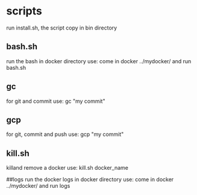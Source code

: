 # scripts
run install.sh, the script copy in bin directory 

## bash.sh
run the bash in docker directory
use: come in docker ../mydocker/ and run bash.sh

## gc
for git and commit
use: gc "my commit"

## gcp
for git, commit and push
use: gcp "my commit"

## kill.sh
killand remove a docker
use: kill.sh docker_name

##logs
run the docker logs in docker directory
use: come in docker ../mydocker/ and run logs


